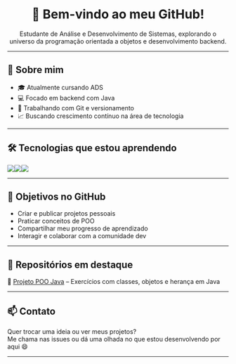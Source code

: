 <h1 align="center">👋 Bem-vindo ao meu GitHub!</h1>

<p align="center">Estudante de Análise e Desenvolvimento de Sistemas, explorando o universo da programação orientada a objetos e desenvolvimento backend.</p>

---

## 🧠 Sobre mim
- 🎓 Atualmente cursando ADS
- 💻 Focado em backend com Java
- 🔧 Trabalhando com Git e versionamento
- 📈 Buscando crescimento contínuo na área de tecnologia

---

## 🛠️ Tecnologias que estou aprendendo
<div style="display: flex; flex-direction: row;">
  <img src="https://img.shields.io/badge/Java-ED8B00?style=for-the-badge&logo=java&logoColor=white"/>
  <img src="https://img.shields.io/badge/Git-F05032?style=for-the-badge&logo=git&logoColor=white"/>
  <img src="https://img.shields.io/badge/OOP-4B8BBE?style=for-the-badge"/>
</div>

---

## 📌 Objetivos no GitHub
- Criar e publicar projetos pessoais
- Praticar conceitos de POO
- Compartilhar meu progresso de aprendizado
- Interagir e colaborar com a comunidade dev

---

## 📂 Repositórios em destaque
🔹 [Projeto POO Java](https://github.com/teteusxhs/projeto-poo-java) – Exercícios com classes, objetos e herança em Java

---

## 📫 Contato
Quer trocar uma ideia ou ver meus projetos?  
Me chama nas issues ou dá uma olhada no que estou desenvolvendo por aqui 😄

---
